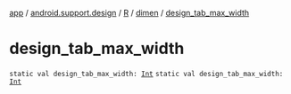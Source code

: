 [app](../../../index.md) / [android.support.design](../../index.md) / [R](../index.md) / [dimen](index.md) / [design_tab_max_width](.)

# design_tab_max_width

`static val design_tab_max_width: `[`Int`](https://kotlinlang.org/api/latest/jvm/stdlib/kotlin/-int/index.html)
`static val design_tab_max_width: `[`Int`](https://kotlinlang.org/api/latest/jvm/stdlib/kotlin/-int/index.html)